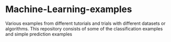 # Machine-Learning-examples

Various examples from different tutorials and trials with different datasets or algorithms. 
This repository consists of some of the classification examples and simple prediction examples
